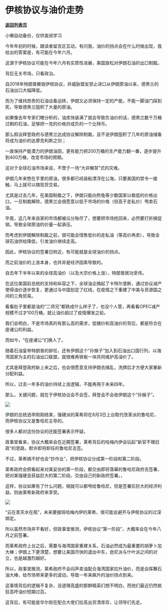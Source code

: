 # 伊核协议与油价走势

[**返回列表页**](/gzh/政事堂2019)

小懒自动备份，仅供查阅学习

今年年初的时候，跟读者留言区互动，有问我，油价的拐点会在什么时候出现，我给出的答案是，有可能在今年六月。

  

这源于伊核协议可能在今年六月有实质性进展，美国放松对伊朗石油的出口制裁。  

  

背后无关市场，只看政治。

  

自2018年特朗普撕毁伊核协议，并威胁盟友禁止进口从伊朗原油以来，德黑兰的石油出口大幅降低。

  

而为了维持昂贵的石油设备运转，伊朗又必须保持一定的产能，不能一脚油门踩到死，导致德黑兰囤积了大量的原油。

  

如果像去年专家们瞎分析的，油库快装满了就会导致负油价的话，德黑兰数千万桶过剩的石油，足够把一克的价格炒成负的一个比特币。

  

那么假设拜登政府与德黑兰达成协议解除制裁，且不说伊朗囤积了几年的原油储备将成为油价的达摩克利斯之剑；

  

一直保持产能潜力的伊朗油田，更有能力把200万桶的生产能力翻一番，逐步提升到400万桶，改变市场的预期。

  

这对于全球石油市场来说，不啻于一场“大非解禁”式的灾难。  

  

伊朗几年来憋在手里的原油，很多都已经装船漂浮在公海，只要美国的禁令一接触，马上就可以搞现货交易。  

  

尤其是过去几年，在美国制裁之下，伊朗只能向熊兔等少数国家以极低的价格出口，一旦制裁解除，德黑兰会很愿意以低于市场的价格（但高于走私价）甩卖石油。

  

毕竟，这几年来自家的市场都被瓜分殆尽了，想要把市场抢回来，必然要打折搞促销，导致全球原油的价量一起承压。  

  

而考虑到伊朗解除制裁之前，很可能会惜售低价的走私油（等高价再卖），导致全球石油供给降低，引发油价继续走高。

  

因此，伊核协议的签署日附近，有可能就是全球油价的拐点。

  

而之前油价的上涨本身，也并非是经济因素导致的。  

  

自去年下半年以来的全球高油价（以及大宗价格上涨），特朗普居功至伟。

  

在这位美国前总统的支持和纵容之下，全球油企搞起了卡特尔垄断，通过协议减产使得油价逐步恢复，更通过与中国划定了红线，在疫情之下重建了中美与资源国之间的三角贸易。

  

看看肚子里都是油的“二师兄”都跌成什么样子了，也没个人管，再看看OPEC减产规模不过才100万桶，就让油价超过了疫情爆发之前。

  

我们会明白，不是市场真的有那么高的需求，低猪价和高油价的背后，都是符合在座诸公的利益。

  

而如今，“在座诸公”们换人了。

  

随着石油皇帝特朗普的卸任，还有伊朗这个“孙猴子”加入到石油出口国行列，以海湾国家为主的石油出口联盟，就很难再铁板一块共同维护高油价了。  

  

尤其是拜登政府新上来之后，也会很愿意支持伊朗去搞乱，洗牌后才方便大家重新分配利益。  

  

所以，过去一年多的油价持续上涨逻辑，不能再用于未来四年。  

  

那么，关键问题，就在于伊核协议会不会签，拜登会不会收伊朗这个“孙猴子”。  

  

![](https://mmbiz.qpic.cn/mmbiz_jpg/rxhS23yu8cMGLfiauzvViaBePjvfg4Z6J058SBufyZTZ7PImuuVFv3b8RgMPbHTQe48H5BfqicYRJft4BriaNj4QoQ/640?wx_fmt=jpeg)

  

伊朗的总统选举刚刚结束，强硬派的莱希将在8月3日上台取代改革派的鲁哈尼，而伊核协议又是鲁哈尼主导的。

  

很多人都对这份协议的还能签署表示怀疑。  

  

政事堂看来，协议大概率会在近期签署，莱希背后的哈梅内伊会玩起“新官不理旧政”的思路，默许即将卸任的鲁哈尼去签。

  

不过，莱希搞不好也会“抄作业”，把伊核协议分成第一阶段和第二阶段。

  

莱希政府会把看起来对美妥协的第一阶段，都交由即将落幕的鲁哈尼政府去签署，把对美强硬且获益巨大的第二阶段，交由自己的新政府签署。，

  

这样，协议如果有了什么问题，锅就可以都甩给鲁哈尼，但是签署后巨大的经济利益，则由莱希新政府来享受。

  

![](https://mmbiz.qpic.cn/mmbiz_jpg/rxhS23yu8cMGLfiauzvViaBePjvfg4Z6J0xg8dHOicWNuNJT00e7LsXGQUrPuDibLicf4jLMstXf5icT5ZR1DnefNEGw/640?wx_fmt=jpeg)

  

“云在青天水在瓶”，未来要接班哈梅内伊的莱希，很可能会避开与伊核协议的过深绑定。

  

所以虽然市场并不看好，但政事堂推测，伊核协议“第一阶段”，大概率会在今年八月之前签署。  

  

而莱希政府上台之后，需要与海湾国家重建关系，石油必然成为最重要的胡萝卜加大棒；伊朗上下更清楚，想要让美国尽快的退出中东，逊尼派与什叶派之间的对立，也是越激烈越好。

  

所以，政事堂推测，莱希政府不会闷声卖油配合海湾国家拉升油价，而是会挥舞石油大棒，给市场带来更多的波动，导致一年来飙升的油价拐点到来。

  

这事情背后的逻辑不复杂，没道理高盛的那群精英们想不明白，而他们最近仍然疯狂高呼油价短期过百。

  

这背后，有可能是华尔街在配合大佬们拉高出货清库存，让领导们先走。

  

